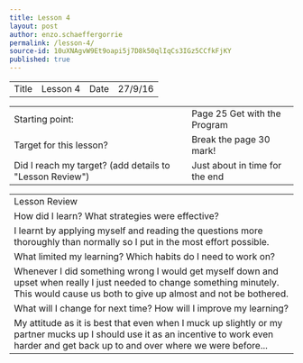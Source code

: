 ```yaml
---
title: Lesson 4
layout: post
author: enzo.schaeffergorrie
permalink: /lesson-4/
source-id: 10uXNAgvW9Et9oapi5j7D8k50qlIqCs3IGz5CCfkFjKY
published: true
---
```

<table>
  <tr>
    <td>Title</td>
    <td>Lesson 4</td>
    <td>Date</td>
    <td>27/9/16</td>
  </tr>
</table>


<table>
  <tr>
    <td>Starting point:</td>
    <td>Page 25 Get with the Program</td>
  </tr>
  <tr>
    <td>Target for this lesson?</td>
    <td>Break the page 30 mark!</td>
  </tr>
  <tr>
    <td>Did I reach my target? 
(add details to "Lesson Review")</td>
    <td>Just about in time for the end </td>
  </tr>
</table>


<table>
  <tr>
    <td>Lesson Review</td>
  </tr>
  <tr>
    <td>How did I learn? What strategies were effective? </td>
  </tr>
  <tr>
    <td>I learnt by applying myself and reading the questions more thoroughly than normally so I put in the most effort possible.</td>
  </tr>
  <tr>
    <td>What limited my learning? Which habits do I need to work on? </td>
  </tr>
  <tr>
    <td>Whenever I did something wrong I would get myself down and upset when really I just needed to change something minutely. This would cause us both to give up almost and not be bothered.</td>
  </tr>
  <tr>
    <td>What will I change for next time? How will I improve my learning?</td>
  </tr>
  <tr>
    <td>My attitude as it is best that even when I muck up slightly or my partner mucks up I should use it as an incentive to work even harder and get back up to and over where we were before...</td>
  </tr>
</table>


